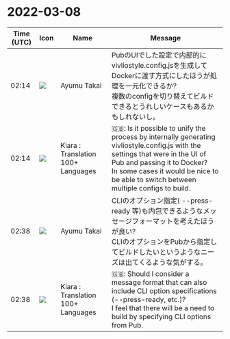 # 2022-03-08

|Time (UTC)|Icon|Name|Message|
|---|---|---|---|
|02:14|![](https://avatars.slack-edge.com/2021-11-13/2734732574129_8d1b9fea40457c8d0a44_72.png)|Ayumu Takai|PubのUIでした設定で内部的にvivliostyle.config.jsを生成してDockerに渡す方式にしたほうが処理を一元化できるか?<br>複数のconfigを切り替えてビルドできるとうれしいケースもあるかもしれないし。|
|02:14|![](https://avatars.slack-edge.com/2021-08-02/2324149410423_2aa7423c4133ecb9f168_72.png)|Kiara : Translation 100+ Languages|🇬🇧: Is it possible to unify the process by internally generating vivliostyle.config.js with the settings that were in the UI of Pub and passing it to Docker?<br>In some cases it would be nice to be able to switch between multiple configs to build.|
|02:38|![](https://avatars.slack-edge.com/2021-11-13/2734732574129_8d1b9fea40457c8d0a44_72.png)|Ayumu Takai|CLIのオプション指定( --press-ready 等)も内包できるようなメッセージフォーマットを考えたほうが良い?<br> CLIのオプションをPubから指定してビルドしたいというようなニーズは出てくるような気がする。|
|02:38|![](https://avatars.slack-edge.com/2021-08-02/2324149410423_2aa7423c4133ecb9f168_72.png)|Kiara : Translation 100+ Languages|🇬🇧: Should I consider a message format that can also include CLI option specifications (--press-ready, etc.)?<br> I feel that there will be a need to build by specifying CLI options from Pub.|
